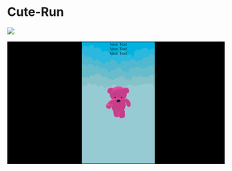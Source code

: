 # Cute-Run

![](https://github.com/utkucelebii/Cute-Run/raw/main/Cute%20Run%201.gif)

![](https://github.com/utkucelebii/Cute-Run/blob/main/Cute%20Run2.gif?raw=true)

